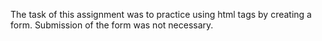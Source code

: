 The task of this assignment was to practice using html tags by creating a form. Submission of the form was not necessary. 

